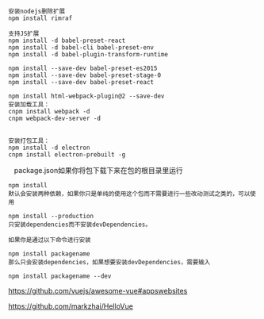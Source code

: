     安装nodejs删除扩展
    npm install rimraf

    支持JS扩展
    npm install -d babel-preset-react
    npm install -d babel-cli babel-preset-env
    npm install -d babel-plugin-transform-runtime
    
    npm install --save-dev babel-preset-es2015
    npm install --save-dev babel-preset-stage-0
    npm install --save-dev babel-preset-react
    
    npm install html-webpack-plugin@2 --save-dev
    安装加载工具：
    cnpm install webpack -d
    cnpm webpack-dev-server -d


    安装打包工具：
    npm install -d electron
    cnpm install electron-prebuilt -g
    
    
    
    package.json如果你将包下载下来在包的根目录里运行

    npm install 
    默认会安装两种依赖，如果你只是单纯的使用这个包而不需要进行一些改动测试之类的，可以使用

    npm install --production
    只安装dependencies而不安装devDependencies。

    如果你是通过以下命令进行安装

    npm install packagename
    那么只会安装dependencies，如果想要安装devDependencies，需要输入

    npm install packagename --dev  

https://github.com/vuejs/awesome-vue#appswebsites

https://github.com/markzhai/HelloVue
